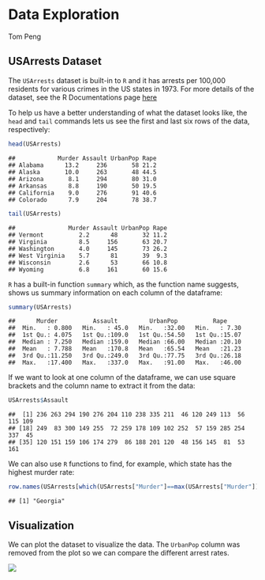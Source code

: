 Data Exploration
================
Tom Peng

## **USArrests** Dataset

The `USArrests` dataset is built-in to `R` and it has arrests per
100,000 residents for various crimes in the US states in 1973. For more
details of the dataset, see the R Documentations page
[here](https://stat.ethz.ch/R-manual/R-devel/library/datasets/html/USArrests.html)

To help us have a better understanding of what the dataset looks like,
the `head` and `tail` commands lets us see the first and last six rows
of the data, respectively:

``` r
head(USArrests)
```

    ##            Murder Assault UrbanPop Rape
    ## Alabama      13.2     236       58 21.2
    ## Alaska       10.0     263       48 44.5
    ## Arizona       8.1     294       80 31.0
    ## Arkansas      8.8     190       50 19.5
    ## California    9.0     276       91 40.6
    ## Colorado      7.9     204       78 38.7

``` r
tail(USArrests)
```

    ##               Murder Assault UrbanPop Rape
    ## Vermont          2.2      48       32 11.2
    ## Virginia         8.5     156       63 20.7
    ## Washington       4.0     145       73 26.2
    ## West Virginia    5.7      81       39  9.3
    ## Wisconsin        2.6      53       66 10.8
    ## Wyoming          6.8     161       60 15.6

`R` has a built-in function `summary` which, as the function name
suggests, shows us summary information on each column of the dataframe:

``` r
summary(USArrests)
```

    ##      Murder          Assault         UrbanPop          Rape      
    ##  Min.   : 0.800   Min.   : 45.0   Min.   :32.00   Min.   : 7.30  
    ##  1st Qu.: 4.075   1st Qu.:109.0   1st Qu.:54.50   1st Qu.:15.07  
    ##  Median : 7.250   Median :159.0   Median :66.00   Median :20.10  
    ##  Mean   : 7.788   Mean   :170.8   Mean   :65.54   Mean   :21.23  
    ##  3rd Qu.:11.250   3rd Qu.:249.0   3rd Qu.:77.75   3rd Qu.:26.18  
    ##  Max.   :17.400   Max.   :337.0   Max.   :91.00   Max.   :46.00

If we want to look at one column of the dataframe, we can use square
brackets and the column name to extract it from the
    data:

``` r
USArrests$Assault
```

    ##  [1] 236 263 294 190 276 204 110 238 335 211  46 120 249 113  56 115 109
    ## [18] 249  83 300 149 255  72 259 178 109 102 252  57 159 285 254 337  45
    ## [35] 120 151 159 106 174 279  86 188 201 120  48 156 145  81  53 161

We can also use `R` functions to find, for example, which state has the
highest murder
rate:

``` r
row.names(USArrests[which(USArrests["Murder"]==max(USArrests["Murder"])),])
```

    ## [1] "Georgia"

## Visualization

We can plot the dataset to visualize the data. The `UrbanPop` column was
removed from the plot so we can compare the different arrest
rates.

![](hw01_DataExploration_files/figure-gfm/pressure-1.png)<!-- -->

<!---Note that the `echo = FALSE` parameter was added to the code chunk to prevent printing of the R code that generated the plot.--->
